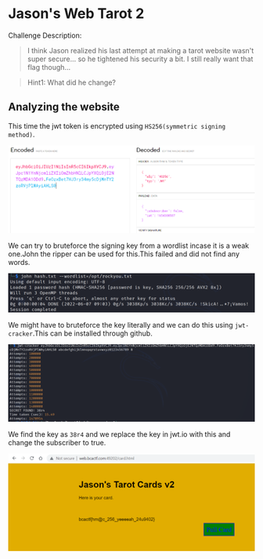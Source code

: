 # Jason's Web Tarot 2

Challenge Description:

> I think Jason realized his last attempt at making a tarot website wasn't super secure... so he tightened his security a bit. I still really want that flag though...

> Hint1: What did he change?

## Analyzing the website

This time the jwt token is encrypted using `HS256(symmetric signing method)`.  

![jwt](jwt_before.PNG)

We can try to bruteforce the signing key from a wordlist incase it is a weak one.John the ripper can be used for this.This failed and did not find any words.   

![john](john_no_output.PNG)  

We might have to bruteforce the key literally and we can do this using `jwt-cracker`.This can be installed through github.   

![jwt crack](jwt_crack.PNG)

We find the key as `38r4` and we replace the key in jwt.io with this and change the subscriber to true.     

![flag](flag.PNG)